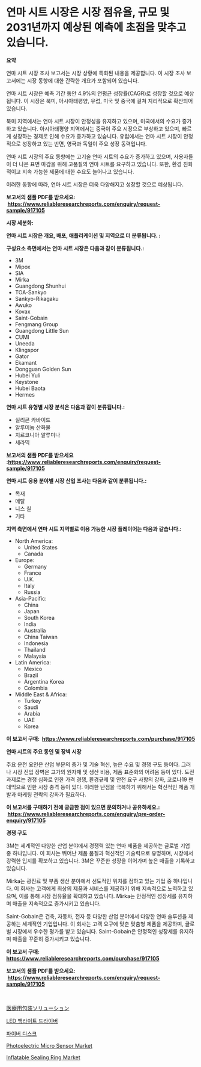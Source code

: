 <p><h1>연마 시트 시장은 시장 점유율, 규모 및 2031년까지 예상된 예측에 초점을 맞추고 있습니다.</h1></p><p><strong>요약</strong></p>
<p><p>연마 시트 시장 조사 보고서는 시장 상황에 특화된 내용을 제공합니다. 이 시장 조사 보고서에는 시장 동향에 대한 간략한 개요가 포함되어 있습니다. </p><p>연마 시트 시장은 예측 기간 동안 4.9%의 연평균 성장률(CAGR)로 성장할 것으로 예상됩니다. 이 시장은 북미, 아시아태평양, 유럽, 미국 및 중국에 걸쳐 지리적으로 확산되어 있습니다. </p><p>북미 지역에서는 연마 시트 시장이 안정성을 유지하고 있으며, 미국에서의 수요가 증가하고 있습니다. 아시아태평양 지역에서는 중국이 주요 시장으로 부상하고 있으며, 빠르게 성장하는 경제로 인해 수요가 증가하고 있습니다. 유럽에서는 연마 시트 시장이 안정적으로 성장하고 있는 반면, 영국과 독일이 주요 성장 동력입니다. </p><p>연마 시트 시장의 주요 동향에는 고기술 연마 시트의 수요가 증가하고 있으며, 사용자들이 더 나은 표면 마감을 위해 고품질의 연마 시트를 요구하고 있습니다. 또한, 환경 친화적이고 지속 가능한 제품에 대한 수요도 늘어나고 있습니다. </p><p>이러한 동향에 따라, 연마 시트 시장은 더욱 다양해지고 성장할 것으로 예상됩니다.</p></p>
<p><strong>보고서의 샘플 PDF를 받으세요: &nbsp;<a href="https://www.reliableresearchreports.com/enquiry/request-sample/917105">https://www.reliableresearchreports.com/enquiry/request-sample/917105</a></strong></p>
<p><strong>시장 세분화:</strong></p>
<p><strong> 연마 시트 시장은 개요, 배포, 애플리케이션 및 지역으로 더 분류됩니다. :</strong></p>
<p><strong>구성요소 측면에서는 연마 시트 시장은 다음과 같이 분류됩니다.:</strong></p>
<p><ul><li>3M</li><li>Mipox</li><li>SIA</li><li>Mirka</li><li>Guangdong Shunhui</li><li>TOA-Sankyo</li><li>Sankyo-Rikagaku</li><li>Awuko</li><li>Kovax</li><li>Saint-Gobain</li><li>Fengmang Group</li><li>Guangdong Little Sun</li><li>CUMI</li><li>Uneeda</li><li>Klingspor</li><li>Gator</li><li>Ekamant</li><li>Dongguan Golden Sun</li><li>Hubei Yuli</li><li>Keystone</li><li>Hubei Baota</li><li>Hermes</li></ul></p>
<p><strong> 연마 시트 유형별 시장 분석은 다음과 같이 분류됩니다.:</strong></p>
<p><ul><li>실리콘 카바이드</li><li>알루미늄 산화물</li><li>지르코니아 알루미나</li><li>세라믹</li></ul></p>
<p><strong>보고서의 샘플 PDF를 받으세요 :<a href="https://www.reliableresearchreports.com/enquiry/request-sample/917105">https://www.reliableresearchreports.com/enquiry/request-sample/917105</a></strong></p>
<p><strong> 연마 시트 응용 분야별 시장 산업 조사는 다음과 같이 분류됩니다.:</strong></p>
<p><ul><li>목재</li><li>메탈</li><li>니스 칠</li><li>기타</li></ul></p>
<p><strong>지역 측면에서 연마 시트 지역별로 이용 가능한 시장 플레이어는 다음과 같습니다.:</strong></p>
<p><ul>
    <li>
        North America:
        <ul>
            <li>United States</li>
            <li>Canada</li>
        </ul>
    </li>
    <li>
        Europe:
        <ul>
            <li>Germany</li>
            <li>France</li>
            <li>U.K.</li>
            <li>Italy</li>
            <li>Russia</li>
        </ul>
    </li>
    <li>
        Asia-Pacific:
        <ul>
            <li>China</li>
            <li>Japan</li>
            <li>South Korea</li>
            <li>India</li>
            <li>Australia</li>
            <li>China Taiwan</li>
            <li>Indonesia</li>
            <li>Thailand</li>
            <li>Malaysia</li>
        </ul>
    </li>
    <li>
        Latin America:
        <ul>
            <li>Mexico</li>
            <li>Brazil</li>
            <li>Argentina Korea</li>
            <li>Colombia</li>
        </ul>
    </li>
    <li>
        Middle East & Africa:
        <ul>
            <li>Turkey</li>
            <li>Saudi</li>
            <li>Arabia</li>
            <li>UAE</li>
            <li>Korea</li>
        </ul>
    </li>
    </ul></p>
<p><strong>이 보고서 구매: &nbsp;<a href="https://www.reliableresearchreports.com/purchase/917105">https://www.reliableresearchreports.com/purchase/917105</a></strong></p>
<p><strong>연마 시트의 주요 동인 및 장벽 시장</strong></p>
<p><p>주요 운전 요인은 산업 부문의 증가 및 기술 혁신, 높은 수요 및 경쟁 구도 등이다. 그러나 시장 진입 장벽은 고가의 원자재 및 생산 비용, 제품 표준화의 어려움 등이 있다. 도전 과제로는 경쟁 심화로 인한 가격 경쟁, 환경규제 및 안전 요구 사항의 강화, 코로나19 팬데믹으로 인한 시장 충격 등이 있다. 이러한 난점을 극복하기 위해서는 혁신적인 제품 개발과 마케팅 전략의 강화가 필요하다.</p></p>
<p><strong>이 보고서를 구매하기 전에 궁금한 점이 있으면 문의하거나 공유하세요.: &nbsp;<a href="https://www.reliableresearchreports.com/enquiry/pre-order-enquiry/917105">https://www.reliableresearchreports.com/enquiry/pre-order-enquiry/917105</a></strong></p>
<p><strong>경쟁 구도</strong></p>
<p><p>3M는 세계적인 다양한 산업 분야에서 경쟁력 있는 연마 제품을 제공하는 글로벌 기업 중 하나입니다. 이 회사는 뛰어난 제품 품질과 혁신적인 기술력으로 유명하며, 시장에서 강력한 입지를 확보하고 있습니다. 3M은 꾸준한 성장을 이어가며 높은 매출을 기록하고 있습니다.</p><p>Mirka는 광진료 및 부품 생산 분야에서 선도적인 위치를 점하고 있는 기업 중 하나입니다. 이 회사는 고객에게 최상의 제품과 서비스를 제공하기 위해 지속적으로 노력하고 있으며, 이를 통해 시장 점유율을 확대하고 있습니다. Mirka는 안정적인 성장세를 유지하며 매출을 지속적으로 증가시키고 있습니다.</p><p>Saint-Gobain은 건축, 자동차, 전자 등 다양한 산업 분야에서 다양한 연마 솔루션을 제공하는 세계적인 기업입니다. 이 회사는 고객 요구에 맞춘 맞춤형 제품을 제공하며, 글로벌 시장에서 우수한 평가를 받고 있습니다. Saint-Gobain은 안정적인 성장세를 유지하며 매출을 꾸준히 증가시키고 있습니다.</p></p>
<p><strong>이 보고서 구매: &nbsp; <a href="https://www.reliableresearchreports.com/purchase/917105">https://www.reliableresearchreports.com/purchase/917105</a></strong></p>
<p><strong>보고서의 샘플 PDF를 받으세요: &nbsp;<a href="https://www.reliableresearchreports.com/enquiry/request-sample/917105">https://www.reliableresearchreports.com/enquiry/request-sample/917105</a></strong><strong></strong></p>
<p>&nbsp;</p>
<p><p><a href="https://github.com/joaejkdzgyljvo6/Market-Research-Report-List-1/blob/main/3628815183172.md">医療用包装ソリューション</a></p><p><a href="https://github.com/idcefvhkdut6/Market-Research-Report-List-1/blob/main/6169776183226.md">LED 백라이트 드라이버</a></p><p><a href="https://github.com/vsap75a286l/Market-Research-Report-List-1/blob/main/6353735183227.md">파이버 디스크</a></p><p><a href="https://issuu.com/reportprime-2/docs/photoelectric-micro-sensor-market-size-2030.pptx">Photoelectric Micro Sensor Market</a></p><p><a href="https://issuu.com/reportprime-2/docs/inflatable-sealing-ring-market-size-2030.pptx">Inflatable Sealing Ring Market</a></p></p>